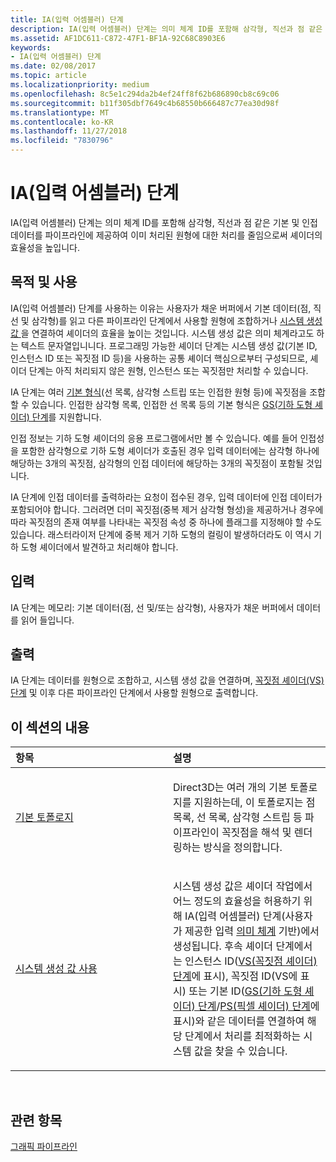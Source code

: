 ```yaml
---
title: IA(입력 어셈블러) 단계
description: IA(입력 어셈블러) 단계는 의미 체계 ID를 포함해 삼각형, 직선과 점 같은 기본 및 인접 데이터를 파이프라인에 제공하여 이미 처리된 원형에 대한 처리를 줄임으로써 셰이더의 효율성을 높입니다.
ms.assetid: AF1DC611-C872-47F1-BF1A-92C68C8903E6
keywords:
- IA(입력 어셈블러) 단계
ms.date: 02/08/2017
ms.topic: article
ms.localizationpriority: medium
ms.openlocfilehash: 8c5e1c294da2b4ef24ff8f62b686890cb8c69c06
ms.sourcegitcommit: b11f305dbf7649c4b68550b666487c77ea30d98f
ms.translationtype: MT
ms.contentlocale: ko-KR
ms.lasthandoff: 11/27/2018
ms.locfileid: "7830796"
---
```

# <a name="input-assembler-ia-stage"></a>IA(입력 어셈블러) 단계


IA(입력 어셈블러) 단계는 의미 체계 ID를 포함해 삼각형, 직선과 점 같은 기본 및 인접 데이터를 파이프라인에 제공하여 이미 처리된 원형에 대한 처리를 줄임으로써 셰이더의 효율성을 높입니다.

## <a name="span-idpurpose-and-usesspanspan-idpurpose-and-usesspanspan-idpurpose-and-usesspanpurpose-and-uses"></a><span id="Purpose-and-uses"></span><span id="purpose-and-uses"></span><span id="PURPOSE-AND-USES"></span>목적 및 사용


IA(입력 어셈블러) 단계를 사용하는 이유는 사용자가 채운 버퍼에서 기본 데이터(점, 직선 및 삼각형)를 읽고 다른 파이프라인 단계에서 사용할 원형에 조합하거나 [시스템 생성 값 ](https://msdn.microsoft.com/library/windows/desktop/bb509647)을 연결하여 셰이더의 효율을 높이는 것입니다. 시스템 생성 값은 의미 체계라고도 하는 텍스트 문자열입니니다. 프로그래밍 가능한 셰이더 단계는 시스템 생성 값(기본 ID, 인스턴스 ID 또는 꼭짓점 ID 등)을 사용하는 공통 셰이더 핵심으로부터 구성되므로, 셰이더 단계는 아직 처리되지 않은 원형, 인스턴스 또는 꼭짓점만 처리할 수 있습니다.

IA 단계는 여러 [기본 형식](primitive-topologies.md)(선 목록, 삼각형 스트립 또는 인접한 원형 등)에 꼭짓점을 조합할 수 있습니다. 인접한 삼각형 목록, 인접한 선 목록 등의 기본 형식은 [GS(기하 도형 셰이더) 단계](geometry-shader-stage--gs-.md)를 지원합니다.

인접 정보는 기하 도형 셰이더의 응용 프로그램에서만 볼 수 있습니다. 예를 들어 인접성을 포함한 삼각형으로 기하 도형 셰이더가 호출된 경우 입력 데이터에는 삼각형 하나에 해당하는 3개의 꼭짓점, 삼각형의 인접 데이터에 해당하는 3개의 꼭짓점이 포함될 것입니다.

IA 단계에 인접 데이터를 출력하라는 요청이 접수된 경우, 입력 데이터에 인접 데이터가 포함되어야 합니다. 그러려면 더미 꼭짓점(중복 제거 삼각형 형성)을 제공하거나 경우에 따라 꼭짓점의 존재 여부를 나타내는 꼭짓점 속성 중 하나에 플래그를 지정해야 할 수도 있습니다. 래스터라이저 단계에 중복 제거 기하 도형의 컬링이 발생하더라도 이 역시 기하 도형 셰이더에서 발견하고 처리해야 합니다.

## <a name="span-idinputspanspan-idinputspanspan-idinputspaninput"></a><span id="Input"></span><span id="input"></span><span id="INPUT"></span>입력


IA 단계는 메모리: 기본 데이터(점, 선 및/또는 삼각형), 사용자가 채운 버퍼에서 데이터를 읽어 들입니다.

## <a name="span-idoutputspanspan-idoutputspanspan-idoutputspanoutput"></a><span id="Output"></span><span id="output"></span><span id="OUTPUT"></span>출력


IA 단계는 데이터를 원형으로 조합하고, 시스템 생성 값을 연결하며, [꼭짓점 셰이더(VS) 단계](vertex-shader-stage--vs-.md) 및 이후 다른 파이프라인 단계에서 사용할 원형으로 출력합니다.

## <a name="span-idin-this-sectionspanin-this-section"></a><span id="in-this-section"></span>이 섹션의 내용


<table>
<colgroup>
<col width="50%" />
<col width="50%" />
</colgroup>
<thead>
<tr class="header">
<th align="left">항목</th>
<th align="left">설명</th>
</tr>
</thead>
<tbody>
<tr class="odd">
<td align="left"><p><a href="primitive-topologies.md">기본 토폴로지</a></p></td>
<td align="left"><p>Direct3D는 여러 개의 기본 토폴로지를 지원하는데, 이 토폴로지는 점 목록, 선 목록, 삼각형 스트립 등 파이프라인이 꼭짓점을 해석 및 렌더링하는 방식을 정의합니다.</p></td>
</tr>
<tr class="even">
<td align="left"><p><a href="using-system-generated-values.md">시스템 생성 값 사용</a></p></td>
<td align="left"><p>시스템 생성 값은 셰이더 작업에서 어느 정도의 효율성을 허용하기 위해 IA(입력 어셈블러) 단계(사용자가 제공한 입력 <a href="https://msdn.microsoft.com/library/windows/desktop/bb509647">의미 체계</a> 기반)에서 생성됩니다. 후속 셰이더 단계에서는 인스턴스 ID(<a href="vertex-shader-stage--vs-.md">VS(꼭짓점 셰이더) 단계</a>에 표시), 꼭짓점 ID(VS에 표시) 또는 기본 ID(<a href="geometry-shader-stage--gs-.md">GS(기하 도형 셰이더) 단계</a>/<a href="pixel-shader-stage--ps-.md">PS(픽셀 셰이더) 단계</a>에 표시)와 같은 데이터를 연결하여 해당 단계에서 처리를 최적화하는 시스템 값을 찾을 수 있습니다.</p></td>
</tr>
</tbody>
</table>

 

## <a name="span-idrelated-topicsspanrelated-topics"></a><span id="related-topics"></span>관련 항목


[그래픽 파이프라인](graphics-pipeline.md)

 

 




